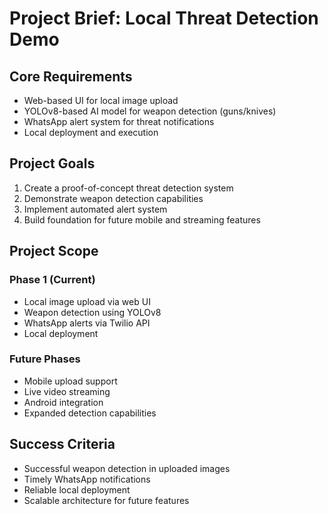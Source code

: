 # Project Brief: Local Threat Detection Demo

## Core Requirements
- Web-based UI for local image upload
- YOLOv8-based AI model for weapon detection (guns/knives)
- WhatsApp alert system for threat notifications
- Local deployment and execution

## Project Goals
1. Create a proof-of-concept threat detection system
2. Demonstrate weapon detection capabilities
3. Implement automated alert system
4. Build foundation for future mobile and streaming features

## Project Scope
### Phase 1 (Current)
- Local image upload via web UI
- Weapon detection using YOLOv8
- WhatsApp alerts via Twilio API
- Local deployment

### Future Phases
- Mobile upload support
- Live video streaming
- Android integration
- Expanded detection capabilities

## Success Criteria
- Successful weapon detection in uploaded images
- Timely WhatsApp notifications
- Reliable local deployment
- Scalable architecture for future features 
